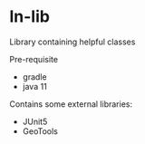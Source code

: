# ln-lib

Library containing helpful classes

Pre-requisite
* gradle
* java 11

Contains some external libraries:
* JUnit5
* GeoTools
